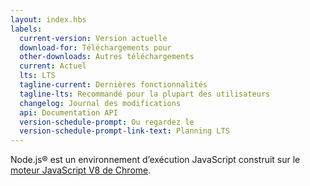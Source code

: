 ```yaml
---
layout: index.hbs
labels:
  current-version: Version actuelle
  download-for: Téléchargements pour
  other-downloads: Autres téléchargements
  current: Actuel
  lts: LTS
  tagline-current: Dernières fonctionnalités
  tagline-lts: Recommandé pour la plupart des utilisateurs
  changelog: Journal des modifications
  api: Documentation API
  version-schedule-prompt: Ou regardez le
  version-schedule-prompt-link-text: Planning LTS
---
```


Node.js® est un environnement d’exécution JavaScript construit sur le [moteur JavaScript V8 de Chrome](https://v8.dev/).
